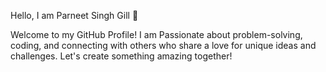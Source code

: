 Hello, I am Parneet Singh Gill 👋

Welcome to my GitHub Profile!
I am Passionate about problem-solving, coding, and connecting with others who share a love for unique ideas and challenges. Let's create something amazing together!
